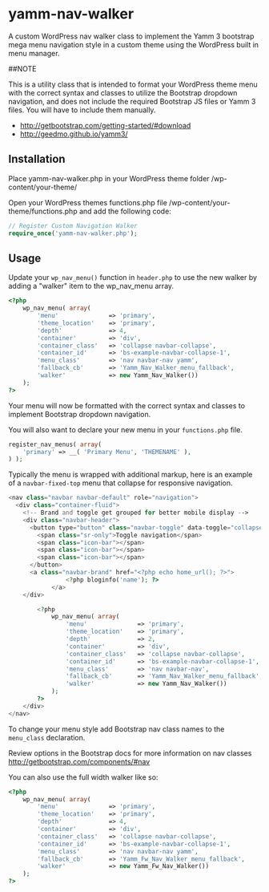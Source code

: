 # yamm-nav-walker
A custom WordPress nav walker class to implement the Yamm 3 bootstrap mega menu navigation style in a custom theme using the WordPress built in menu manager.

##NOTE

This is a utility class that is intended to format your WordPress theme menu with the correct syntax and classes to utilize the Bootstrap dropdown navigation, and does not include the required Bootstrap JS files or Yamm 3 files. You will have to include them manually.

- http://getbootstrap.com/getting-started/#download
- http://geedmo.github.io/yamm3/

## Installation

Place yamm-nav-walker.php in your WordPress theme folder /wp-content/your-theme/

Open your WordPress themes functions.php file /wp-content/your-theme/functions.php and add the following code:
```php
// Register Custom Navigation Walker
require_once('yamm-nav-walker.php');
```

## Usage

Update your `wp_nav_menu()` function in `header.php` to use the new walker by adding a "walker" item to the wp_nav_menu array.

```php
<?php
    wp_nav_menu( array(
        'menu'              => 'primary',
        'theme_location'    => 'primary',
        'depth'             => 4,
        'container'         => 'div',
        'container_class'   => 'collapse navbar-collapse',
        'container_id'      => 'bs-example-navbar-collapse-1',
        'menu_class'        => 'nav navbar-nav yamm',
        'fallback_cb'       => 'Yamm_Nav_Walker_menu_fallback',
        'walker'            => new Yamm_Nav_Walker())
    );
?>
```

Your menu will now be formatted with the correct syntax and classes to implement Bootstrap dropdown navigation. 

You will also want to declare your new menu in your `functions.php` file.

```php
register_nav_menus( array(
	'primary' => __( 'Primary Menu', 'THEMENAME' ),
) );
```

Typically the menu is wrapped with additional markup, here is an example of a `navbar-fixed-top` menu that collapse for responsive navigation.

```php
<nav class="navbar navbar-default" role="navigation">
  <div class="container-fluid">
    <!-- Brand and toggle get grouped for better mobile display -->
    <div class="navbar-header">
      <button type="button" class="navbar-toggle" data-toggle="collapse" data-target="#bs-example-navbar-collapse-1">
        <span class="sr-only">Toggle navigation</span>
        <span class="icon-bar"></span>
        <span class="icon-bar"></span>
        <span class="icon-bar"></span>
      </button>
      <a class="navbar-brand" href="<?php echo home_url(); ?>">
                <?php bloginfo('name'); ?>
            </a>
    </div>

        <?php
            wp_nav_menu( array(
                'menu'              => 'primary',
                'theme_location'    => 'primary',
                'depth'             => 2,
                'container'         => 'div',
                'container_class'   => 'collapse navbar-collapse',
		        'container_id'      => 'bs-example-navbar-collapse-1',
                'menu_class'        => 'nav navbar-nav',
                'fallback_cb'       => 'Yamm_Nav_Walker_menu_fallback',
                'walker'            => new Yamm_Nav_Walker())
            );
        ?>
    </div>
</nav>
```

To change your menu style add Bootstrap nav class names to the `menu_class` declaration.

Review options in the Bootstrap docs for more information on nav classes
http://getbootstrap.com/components/#nav

You can also use the full width walker like so:

```php
<?php
    wp_nav_menu( array(
        'menu'              => 'primary',
        'theme_location'    => 'primary',
        'depth'             => 4,
        'container'         => 'div',
        'container_class'   => 'collapse navbar-collapse',
        'container_id'      => 'bs-example-navbar-collapse-1',
        'menu_class'        => 'nav navbar-nav yamm',
        'fallback_cb'       => 'Yamm_Fw_Nav_Walker_menu_fallback',
        'walker'            => new Yamm_Fw_Nav_Walker())
    );
?>
```